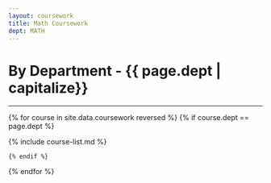 ```yaml
---
layout: coursework
title: Math Coursework
dept: MATH
---
```


# By Department - {{ page.dept | capitalize}}
-----

{% for course in site.data.coursework reversed %}
    {% if course.dept == page.dept %}

{% include course-list.md %}

    {% endif %}
{% endfor %}
